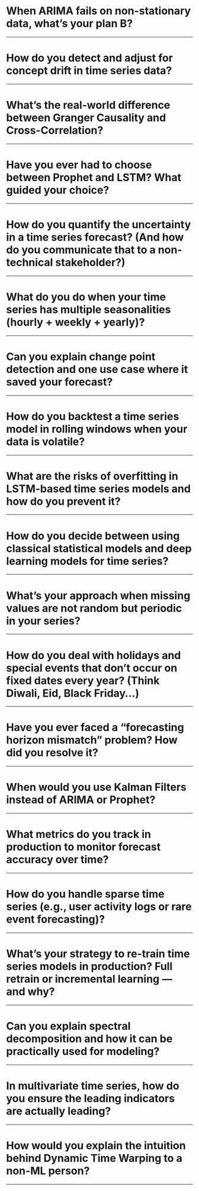 # When ARIMA fails on non-stationary data, what’s your plan B?
---
# How do you detect and adjust for concept drift in time series data?
---
# What’s the real-world difference between Granger Causality and Cross-Correlation?
---
# Have you ever had to choose between Prophet and LSTM? What guided your choice?
---
# How do you quantify the uncertainty in a time series forecast? (And how do you communicate that to a non-technical stakeholder?)
---
# What do you do when your time series has multiple seasonalities (hourly + weekly + yearly)?
---
# Can you explain change point detection and one use case where it saved your forecast?
---
# How do you backtest a time series model in rolling windows when your data is volatile?
---
# What are the risks of overfitting in LSTM-based time series models and how do you prevent it?
---
# How do you decide between using classical statistical models and deep learning models for time series?
---
# What’s your approach when missing values are not random but periodic in your series?
---
# How do you deal with holidays and special events that don’t occur on fixed dates every year? (Think Diwali, Eid, Black Friday…)
---
# Have you ever faced a “forecasting horizon mismatch” problem? How did you resolve it?
---
# When would you use Kalman Filters instead of ARIMA or Prophet?
---
# What metrics do you track in production to monitor forecast accuracy over time?
---
# How do you handle sparse time series (e.g., user activity logs or rare event forecasting)?
---
# What’s your strategy to re-train time series models in production? Full retrain or incremental learning — and why?
---
# Can you explain spectral decomposition and how it can be practically used for modeling?
---
# In multivariate time series, how do you ensure the leading indicators are actually leading?
---
# How would you explain the intuition behind Dynamic Time Warping to a non-ML person?
---
